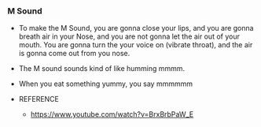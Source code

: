 ### M Sound

- To make the M Sound, you are gonna close your lips, and you are gonna breath air in your Nose, and you are not gonna let the air out of your mouth. You are gonna turn the your voice on (vibrate throat), and the air is gonna come out from you nose.

- The M sound sounds kind of like humming mmmm.
- When you eat something yummy, you say mmmmmm

- REFERENCE
  - https://www.youtube.com/watch?v=BrxBrbPaW_E
